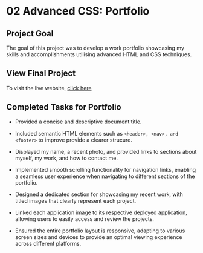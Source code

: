 # 02 Advanced CSS: Portfolio

## Project Goal

The goal of this project was to develop a work portfolio showcasing my skills and accomplishments utilising advanced HTML and CSS techniques.

## View Final Project

To visit the live website, <a href="">click here</a>

## Completed Tasks for Portfolio

- Provided a concise and descriptive document title.

- Included semantic HTML elements such as `<header>, <nav>, and <footer>` to improve provide a clearer strucure.

- Displayed my name, a recent photo, and provided links to sections about myself, my work, and how to contact me.

- Implemented smooth scrolling functionality for navigation links, enabling a seamless user experience when navigating to different sections of the portfolio.

- Designed a dedicated section for showcasing my recent work, with titled images that clearly represent each project.

- Linked each application image to its respective deployed application, allowing users to easily access and review the projects.

- Ensured the entire portfolio layout is responsive, adapting to various screen sizes and devices to provide an optimal viewing experience across different platforms.
